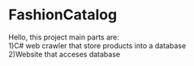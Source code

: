 # FashionCatalog

Hello, this project main parts are:
<br/>1)C# web crawler that store products into a database
<br/>2)Website that acceses database
